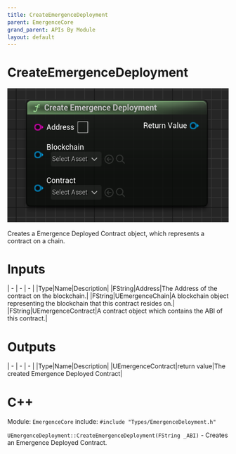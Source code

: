 ```yaml
---
title: CreateEmergenceDeployment
parent: EmergenceCore
grand_parent: APIs By Module
layout: default
---
```


# CreateEmergenceDeployment

![](CreateEmergenceDeployment.PNG)

Creates a Emergence Deployed Contract object, which represents a contract on a chain.

# Inputs

| - | - | - |
|Type|Name|Description|
|FString|Address|The Address of the contract on the blockchain.|
|FString|UEmergenceChain|A blockchain object representing the blockchain that this contract resides on.|
|FString|UEmergenceContract|A contract object which contains the ABI of this contract.|

# Outputs

| - | - | - |
|Type|Name|Description|
|UEmergenceContract|return value|The created Emergence Deployed Contract|

# C++
Module: `EmergenceCore`
include: `#include "Types/EmergenceDeloyment.h"`

`UEmergenceDeployment::CreateEmergenceDeployment(FString _ABI)` - Creates an Emergence Deployed Contract.
